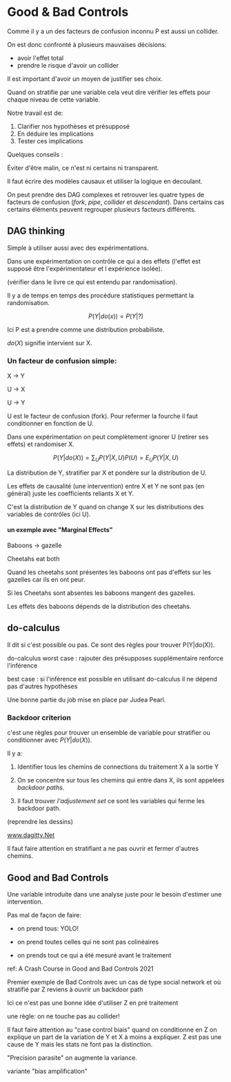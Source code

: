 # Good & Bad Controls

Comme il y a un des facteurs de confusion inconnu P est aussi un collider.

On est donc confronté à plusieurs mauvaises décisions:
- avoir l'effet total  
- prendre le risque d'avoir un collider

Il est important d'avoir un moyen de justifier ses choix. 

Quand on stratifie par une variable cela veut dire vérifier les effets pour chaque niveau de cette variable.

Notre travail est de:

1. Clarifier nos hypothèses et présupposé  
2. En déduire les implications  
3. Tester ces implications 

Quelques conseils : 

Éviter d'être malin, ce n'est ni certains ni transparent. 

Il faut écrire des modèles causaux et utiliser la logique en decoulant.  

On peut prendre des DAG complexes et retrouver les quatre types de facteurs de confusion (*fork*, *pipe*, *collider* et *descendant*). Dans certains cas certains éléments peuvent regrouper plusieurs facteurs différents.

## DAG thinking

Simple à utiliser aussi avec des expérimentations. 

Dans une expérimentation on contrôle ce qui a des effets (l'effet est supposé être l'expérimentateur et l expérience isolée).  

(vérifier dans le livre ce qui est entendu par randomisation).

Il y a de temps en temps des procédure statistiques permettant la randomisation. 

$$ P(Y|do(x)) = P(Y|?) $$

Ici P est a prendre comme une distribution probabiliste.

$do(X)$ signifie intervient sur X.

###  Un facteur de confusion simple:

X -> Y

U -> X 

U -> Y

U est le facteur de confusion (fork). Pour refermer la fourche il faut conditionner en fonction de U.

Dans une expérimentation on peut complètement ignorer U (retirer ses effets) et randomiser X.

$$ P(Y|do(X)) = \sum_{U} P(Y|X,U)P(U) = E_{U}P(Y|X,U) $$

La distribution de Y, stratifier par X et pondère sur la distribution de U. 

Les effets de causalité (une intervention) entre X et Y ne sont pas (en général) juste les coefficients reliants X et Y.

C'est la distribution de Y quand on change X sur les distributions des variables de contrôles (ici U).

#### un exemple avec "Marginal Effects"

Baboons -> gazelle

Cheetahs eat both 

Quand les cheetahs sont présentes les baboons ont pas d'effets sur les gazelles car ils en ont peur.

Si les Cheetahs sont absentes les baboons mangent des gazelles.

Les effets des baboons dépends de la distribution des cheetahs.

## do-calculus

Il dit si c'est possible ou pas. Ce sont des règles pour trouver P(Y|do(X)). 

do-calculus worst case : rajouter des présupposes supplémentaire renforce l'inférence

best case : si l'inférence est possible en utilisant do-calculus il ne dépend pas d'autres hypothèses

Une bonne partie du job mise en place par Judea Pearl.

### Backdoor criterion

c'est une règles pour trouver un ensemble de variable pour stratifier ou conditionner avec $P(Y|do(X))$. 

Il y a: 

1. Identifier tous les chemins de connections du traitement X a la sortie Y

2. On se concentre sur tous les chemins qui entre dans X, ils sont appelées *backdoor paths*.

3. Il faut trouver *l'adjustement set* ce sont les variables qui ferme les backdoor path.

(reprendre les dessins)

www.dagitty.Net

Il faut faire attention en stratifiant a ne pas ouvrir et fermer d'autres chemins.

## Good and Bad Controls

Une variable introduite dans une analyse juste pour le besoin d'estimer une intervention.

Pas mal de façon de faire:

- on prend tous: YOLO!

- on prend toutes celles qui ne sont pas colinéaires 

- on prends tout ce qui a été mesuré avant le traitement 


ref: A Crash Course in Good and Bad Controls  2021

Premier exemple de Bad Controls avec un cas de type social network et où stratifié par Z reviens à ouvrir un backdoor path 

Ici ce n'est pas une bonne idée d'utiliser Z en pré traitement

une règle: on ne touche pas au collider! 

Il faut faire attention au "case control biais" quand on conditionne en Z on explique un part de la variation de Y et X à moins a expliquer. Z est pas une cause de Y mais les stats ne font pas la distinction. 

"Precision parasite" on augmente la variance.

variante "bias amplification"


